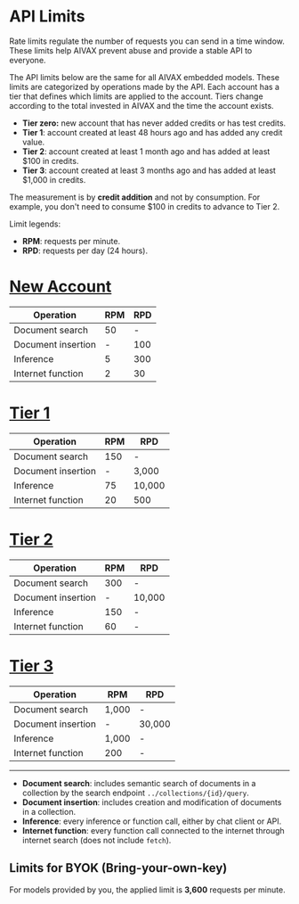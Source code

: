 # API Limits

Rate limits regulate the number of requests you can send in a time window. These limits help AIVAX prevent abuse and provide a stable API to everyone.

The API limits below are the same for all AIVAX embedded models. These limits are categorized by operations made by the API. Each account has a tier that defines which limits are applied to the account. Tiers change according to the total invested in AIVAX and the time the account exists.

- **Tier zero:** new account that has never added credits or has test credits.
- **Tier 1**: account created at least 48 hours ago and has added any credit value.
- **Tier 2**: account created at least 1 month ago and has added at least $100 in credits.
- **Tier 3**: account created at least 3 months ago and has added at least $1,000 in credits.

The measurement is by **credit addition** and not by consumption. For example, you don't need to consume $100 in credits to advance to Tier 2.

Limit legends:

- **RPM**: requests per minute.
- **RPD**: requests per day (24 hours).

# [New Account](#tab/free)

| Operation | RPM | RPD |
| --- | --- | --- |
| Document search | 50 | - |
| Document insertion | - | 100 |
| Inference | 5 | 300 |
| Internet function | 2 | 30 |

# [Tier 1](#tab/tier1)

| Operation | RPM | RPD |
| --- | --- | --- |
| Document search | 150 | - |
| Document insertion | - | 3,000 |
| Inference | 75 | 10,000 |
| Internet function | 20 | 500 |

# [Tier 2](#tab/tier2)

| Operation | RPM | RPD |
| --- | --- | --- |
| Document search | 300 | - |
| Document insertion | - | 10,000 |
| Inference | 150 | - |
| Internet function | 60 | - |

# [Tier 3](#tab/tier3)

| Operation | RPM | RPD |
| --- | --- | --- |
| Document search | 1,000 | - |
| Document insertion | - | 30,000 |
| Inference | 1,000 | - |
| Internet function | 200 | - |

---

- **Document search**: includes semantic search of documents in a collection by the search endpoint `../collections/{id}/query`.
- **Document insertion**: includes creation and modification of documents in a collection.
- **Inference**: every inference or function call, either by chat client or API.
- **Internet function**: every function call connected to the internet through internet search (does not include `fetch`).

## Limits for BYOK (Bring-your-own-key)

For models provided by you, the applied limit is **3,600** requests per minute.